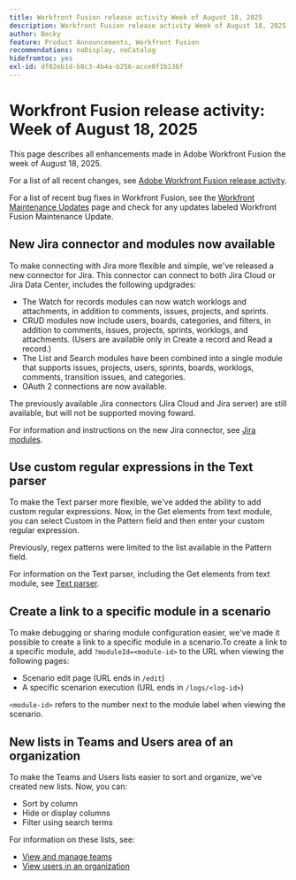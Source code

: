 ```yaml
---
title: Workfront Fusion release activity Week of August 18, 2025
description: Workfront Fusion release activity Week of August 18, 2025
author: Becky
feature: Product Announcements, Workfront Fusion
recommendations: noDisplay, noCatalog
hidefromtoc: yes
exl-id: df82eb1d-b8c3-4b4a-b256-acce0f1b136f
---
```

# Workfront Fusion release activity: Week of August 18, 2025

This page describes all enhancements made in Adobe Workfront Fusion the week of August 18, 2025.

For a list of all recent changes, see [Adobe Workfront Fusion release activity](/help/workfront-fusion/fusion-product-releases/fusion-release-activity.md).

For a list of recent bug fixes in Workfront Fusion, see the [Workfront Maintenance Updates](https://experienceleague.adobe.com/en/docs/workfront-known-issues/releases/current-updates) page and check for any updates labeled Workfront Fusion Maintenance Update.

## New Jira connector and modules now available

To make connecting with Jira more flexible and simple, we've released a new connector for Jira. This connector can connect to both Jira Cloud or Jira Data Center, includes the following updgrades:

* The Watch for records modules can now watch worklogs and attachments, in addition to comments, issues, projects, and sprints.
* CRUD modules now include users, boards, categories, and filters, in addition to comments, issues, projects, sprints, worklogs, and attachments. (Users are available only in Create a record and Read a record.)
* The List and Search modules have been combined into a single module that supports issues, projects, users, sprints, boards, worklogs, comments, transition issues, and categories.
* OAuth 2 connections are now available.

The previously available Jira connectors (Jira Cloud and Jira server) are still available, but will not be supported moving foward.

For information and instructions on the new Jira connector, see [Jira modules](/help/workfront-fusion/references/apps-and-modules/third-party-connectors/jira-modules-new.md).

## Use custom regular expressions in the Text parser

To make the Text parser more flexible, we've added the ability to add custom regular expressions. Now, in the Get elements from text module, you can select Custom in the Pattern field and then enter your custom regular expression.

Previously, regex patterns were limited to the list available in the Pattern field.

For information on the Text parser, including the Get elements from text module, see [Text parser](/help/workfront-fusion/references/apps-and-modules/tools-and-transformers/text-parser.md).

## Create a link to a specific module in a scenario

To make debugging or sharing module configuration easier, we've made it possible to create a link to a specific module in a scenario.To create a link to a specific module, add `?moduleId=<module-id>` to the URL when viewing the following pages:

* Scenario edit page (URL ends in `/edit`)
* A specific scenarion execution (URL ends in `/logs/<log-id>`)

`<module-id>` refers to the number next to the module label when viewing the scenario.

## New lists in Teams and Users area of an organization

To make the Teams and Users lists easier to sort and organize, we've created new lists. Now, you can:

* Sort by column
* Hide or display columns
* Filter using search terms

For information on these lists, see:

* [View and manage teams](/help/workfront-fusion/set-up-and-manage-workfront-fusion/set-up-and-manage-orgs-and-teams/manage-users-and-teams/view-and-manage-teams.md)
* [View users in an organization](/help/workfront-fusion/set-up-and-manage-workfront-fusion/set-up-and-manage-orgs-and-teams/manage-users-and-teams/view-users-in-an-org.md)
